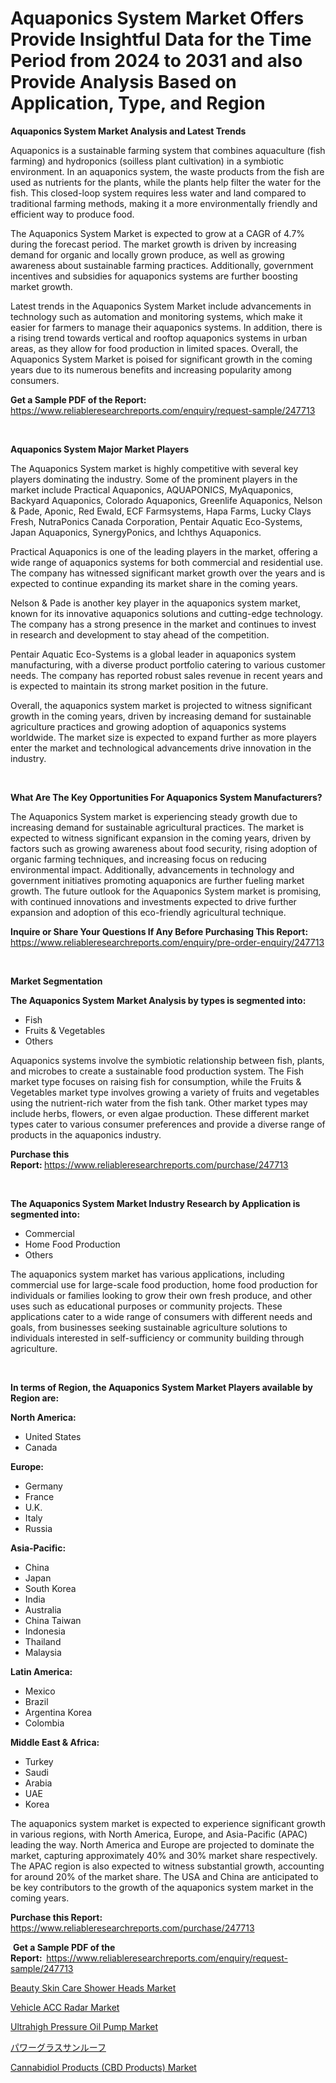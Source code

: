 <p><h1>Aquaponics System Market Offers Provide Insightful Data for the Time Period from 2024 to 2031 and also Provide Analysis Based on Application, Type, and Region</h1></p><p><strong>Aquaponics System Market Analysis and Latest Trends</strong></p>
<p><p>Aquaponics is a sustainable farming system that combines aquaculture (fish farming) and hydroponics (soilless plant cultivation) in a symbiotic environment. In an aquaponics system, the waste products from the fish are used as nutrients for the plants, while the plants help filter the water for the fish. This closed-loop system requires less water and land compared to traditional farming methods, making it a more environmentally friendly and efficient way to produce food.</p><p>The Aquaponics System Market is expected to grow at a CAGR of 4.7% during the forecast period. The market growth is driven by increasing demand for organic and locally grown produce, as well as growing awareness about sustainable farming practices. Additionally, government incentives and subsidies for aquaponics systems are further boosting market growth.</p><p>Latest trends in the Aquaponics System Market include advancements in technology such as automation and monitoring systems, which make it easier for farmers to manage their aquaponics systems. In addition, there is a rising trend towards vertical and rooftop aquaponics systems in urban areas, as they allow for food production in limited spaces. Overall, the Aquaponics System Market is poised for significant growth in the coming years due to its numerous benefits and increasing popularity among consumers.</p></p>
<p><strong>Get a Sample PDF of the Report:&nbsp;</strong> <a href="https://www.reliableresearchreports.com/enquiry/request-sample/247713">https://www.reliableresearchreports.com/enquiry/request-sample/247713</a></p>
<p>&nbsp;</p>
<p><strong>Aquaponics System Major Market Players</strong></p>
<p><p>The Aquaponics System market is highly competitive with several key players dominating the industry. Some of the prominent players in the market include Practical Aquaponics, AQUAPONICS, MyAquaponics, Backyard Aquaponics, Colorado Aquaponics, Greenlife Aquaponics, Nelson & Pade, Aponic, Red Ewald, ECF Farmsystems, Hapa Farms, Lucky Clays Fresh, NutraPonics Canada Corporation, Pentair Aquatic Eco-Systems, Japan Aquaponics, SynergyPonics, and Ichthys Aquaponics.</p><p>Practical Aquaponics is one of the leading players in the market, offering a wide range of aquaponics systems for both commercial and residential use. The company has witnessed significant market growth over the years and is expected to continue expanding its market share in the coming years.</p><p>Nelson & Pade is another key player in the aquaponics system market, known for its innovative aquaponics solutions and cutting-edge technology. The company has a strong presence in the market and continues to invest in research and development to stay ahead of the competition.</p><p>Pentair Aquatic Eco-Systems is a global leader in aquaponics system manufacturing, with a diverse product portfolio catering to various customer needs. The company has reported robust sales revenue in recent years and is expected to maintain its strong market position in the future.</p><p>Overall, the aquaponics system market is projected to witness significant growth in the coming years, driven by increasing demand for sustainable agriculture practices and growing adoption of aquaponics systems worldwide. The market size is expected to expand further as more players enter the market and technological advancements drive innovation in the industry.</p></p>
<p>&nbsp;</p>
<p><strong>What Are The Key Opportunities For Aquaponics System Manufacturers?</strong></p>
<p><p>The Aquaponics System market is experiencing steady growth due to increasing demand for sustainable agricultural practices. The market is expected to witness significant expansion in the coming years, driven by factors such as growing awareness about food security, rising adoption of organic farming techniques, and increasing focus on reducing environmental impact. Additionally, advancements in technology and government initiatives promoting aquaponics are further fueling market growth. The future outlook for the Aquaponics System market is promising, with continued innovations and investments expected to drive further expansion and adoption of this eco-friendly agricultural technique.</p></p>
<p><strong>Inquire or Share Your Questions If Any Before Purchasing This Report:</strong> <a href="https://www.reliableresearchreports.com/enquiry/pre-order-enquiry/247713">https://www.reliableresearchreports.com/enquiry/pre-order-enquiry/247713</a></p>
<p>&nbsp;</p>
<p><strong>Market Segmentation</strong></p>
<p><strong>The Aquaponics System Market Analysis by types is segmented into:</strong></p>
<p><ul><li>Fish</li><li>Fruits & Vegetables</li><li>Others</li></ul></p>
<p><p>Aquaponics systems involve the symbiotic relationship between fish, plants, and microbes to create a sustainable food production system. The Fish market type focuses on raising fish for consumption, while the Fruits & Vegetables market type involves growing a variety of fruits and vegetables using the nutrient-rich water from the fish tank. Other market types may include herbs, flowers, or even algae production. These different market types cater to various consumer preferences and provide a diverse range of products in the aquaponics industry.</p></p>
<p><strong>Purchase this Report:&nbsp;</strong><a href="https://www.reliableresearchreports.com/purchase/247713">https://www.reliableresearchreports.com/purchase/247713</a></p>
<p>&nbsp;</p>
<p><strong>The Aquaponics System Market Industry Research by Application is segmented into:</strong></p>
<p><ul><li>Commercial</li><li>Home Food Production</li><li>Others</li></ul></p>
<p><p>The aquaponics system market has various applications, including commercial use for large-scale food production, home food production for individuals or families looking to grow their own fresh produce, and other uses such as educational purposes or community projects. These applications cater to a wide range of consumers with different needs and goals, from businesses seeking sustainable agriculture solutions to individuals interested in self-sufficiency or community building through agriculture.</p></p>
<p>&nbsp;</p>
<p><strong>In terms of Region, the Aquaponics System Market Players available by Region are:</strong></p>
<p>
    <p> <strong> North America: </strong>
        <ul>
            <li>United States</li>
            <li>Canada</li>
        </ul>
        </p> 
    <p> <strong> Europe: </strong>
        <ul>
            <li>Germany</li>
            <li>France</li>
            <li>U.K.</li>
            <li>Italy</li>
            <li>Russia</li>
        </ul>
        </p> 
    <p> <strong> Asia-Pacific: </strong>
        <ul>
            <li>China</li>
            <li>Japan</li>
            <li>South Korea</li>
            <li>India</li>
            <li>Australia</li>
            <li>China Taiwan</li>
            <li>Indonesia</li>
            <li>Thailand</li>
            <li>Malaysia</li>
        </ul>
        </p> 
    <p> <strong> Latin America: </strong>
        <ul>
            <li>Mexico</li>
            <li>Brazil</li>
            <li>Argentina Korea</li>
            <li>Colombia</li>
        </ul>
        </p> 
    <p> <strong> Middle East & Africa: </strong>
        <ul>
            <li>Turkey</li>
            <li>Saudi</li>
            <li>Arabia</li>
            <li>UAE</li>
            <li>Korea</li>
        </ul>
    </p>
    </p>
<p><p>The aquaponics system market is expected to experience significant growth in various regions, with North America, Europe, and Asia-Pacific (APAC) leading the way. North America and Europe are projected to dominate the market, capturing approximately 40% and 30% market share respectively. The APAC region is also expected to witness substantial growth, accounting for around 20% of the market share. The USA and China are anticipated to be key contributors to the growth of the aquaponics system market in the coming years.</p></p>
<p><strong>Purchase this Report: </strong><a href="https://www.reliableresearchreports.com/purchase/247713">https://www.reliableresearchreports.com/purchase/247713</a></p>
<p>&nbsp;<strong>Get a Sample PDF of the Report:&nbsp;&nbsp;</strong><a href="https://www.reliableresearchreports.com/enquiry/request-sample/247713">https://www.reliableresearchreports.com/enquiry/request-sample/247713</a></p>
<p><strong></strong></p>
<p><p><a href="https://view.publitas.com/reportprime-1/beauty-skin-care-shower-heads-market-size-market-trends-and-growth-outlook-forecasted-for-period-from-2024-to-2031/">Beauty Skin Care Shower Heads Market</a></p><p><a href="https://florentine-yuzu-f42.notion.site/Global-Vehicle-ACC-Radar-Market-Size-and-Market-Trends-Insights-and-Projections-from-2024-to-2031-64747ed5513642059f29eb6da01c103e">Vehicle ACC Radar Market</a></p><p><a href="https://fuschia-pecorino-a6d.notion.site/Ultrahigh-Pressure-Oil-Pump-Market-Furnish-Information-about-Market-Size-Market-Share-Market-Dynam-182d9ef11d8a4dabb724e3138407dd15">Ultrahigh Pressure Oil Pump Market</a></p><p><a href="https://medium.com/@tilico28/%E3%83%91%E3%83%AF%E3%83%BC%E3%82%B0%E3%83%A9%E3%82%B9%E3%82%B5%E3%83%B3%E3%83%AB%E3%83%BC%E3%83%95%E5%B8%82%E5%A0%B4%E3%81%AE%E8%A6%8F%E6%A8%A1%E3%81%AF-%E3%82%B0%E3%83%AD%E3%83%BC%E3%83%90%E3%83%AB%E7%94%A3%E6%A5%AD%E3%81%AB%E3%81%8A%E3%81%91%E3%82%8B%E6%9C%80%E8%89%AF%E3%81%AE%E3%83%9E%E3%83%BC%E3%82%B1%E3%83%86%E3%82%A3%E3%83%B3%E3%82%B0%E3%83%81%E3%83%A3%E3%83%8D%E3%83%AB%E3%82%92%E6%98%8E%E3%82%89%E3%81%8B%E3%81%AB%E3%81%97%E3%81%BE%E3%81%99-86159ef502bc">パワーグラスサンルーフ</a></p><p><a href="https://view.publitas.com/reportprime-1/cannabidiol-products-cbd-products-market-provides-detailed-segmentation-of-this-market-based-on-type-application-and-region-and-forecast-for-the-period-from-2024-2031/">Cannabidiol Products (CBD Products) Market</a></p></p>